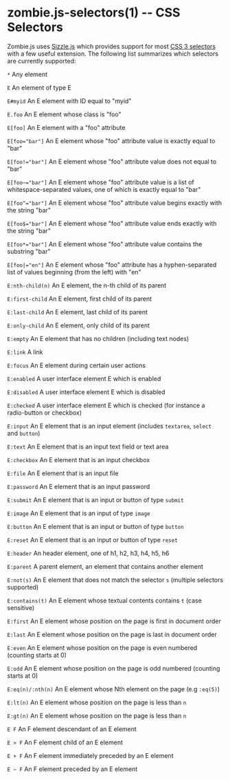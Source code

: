zombie.js-selectors(1) -- CSS Selectors
=======================================


Zombie.js uses [Sizzle.js](https://github.com/jeresig/sizzle/wiki) which
provides support for most [CSS 3
selectors](http://www.w3.org/TR/css3-selectors/) with a few useful
extension.  The following list summarizes which selectors are currently
supported:


`*` Any element

`E` An element of type E

`E#myid` An E element with ID equal to "myid"

`E.foo` An E element whose class is "foo"

`E[foo]` An E element with a "foo" attribute

`E[foo="bar"]` An E element whose "foo" attribute value is exactly equal to "bar"

`E[foo!="bar"]` An E element whose "foo" attribute value does not equal to "bar"

`E[foo~="bar"]` An E element whose "foo" attribute value is a list of whitespace-separated values, one of which is exactly equal to "bar"

`E[foo^="bar"]` An E element whose "foo" attribute value begins exactly with the string "bar"

`E[foo$="bar"]` An E element whose "foo" attribute value ends exactly with the string "bar"

`E[foo*="bar"]` An E element whose "foo" attribute value contains the substring "bar"

`E[foo|="en"]` An E element whose "foo" attribute has a hyphen-separated list of values beginning (from the left) with "en"

`E:nth-child(n)`  An E element, the n-th child of its parent

`E:first-child`  An E element, first child of its parent

`E:last-child`  An E element, last child of its parent

`E:only-child`  An E element, only child of its parent

`E:empty` An E element that has no children (including text nodes)

`E:link` A link

`E:focus` An E element during certain user actions

`E:enabled` A user interface element E which is enabled

`E:disabled` A user interface element E which is disabled

`E:checked` A user interface element E which is checked (for instance a radio-button or checkbox)

`E:input` An E element that is an input element (includes `textarea`, `select` and `button`)

`E:text` An E element that is an input text field or text area

`E:checkbox` An E element that is an input checkbox

`E:file` An E element that is an input file

`E:password` An E element that is an input password

`E:submit` An E element that is an input or button of type `submit`

`E:image` An E element that is an input of type `image`

`E:button` An E element that is an input or button of type `button`

`E:reset` An E element that is an input or button of type `reset`

`E:header` An header element, one of h1, h2, h3, h4, h5, h6

`E:parent` A parent element, an element that contains another element

`E:not(s)` An E element that does not match the selector `s` (multiple selectors supported)

`E:contains(t)` An E element whose textual contents contains `t` (case sensitive)

`E:first` An E element whose position on the page is first in document order

`E:last` An E element whose position on the page is last in document order

`E:even` An E element whose position on the page is even numbered (counting starts at 0)

`E:odd` An E element whose position on the page is odd numbered (counting starts at 0)

`E:eq(n)/:nth(n)` An E element whose Nth element on the page (e.g `:eq(5)`)

`E:lt(n)` An E element whose position on the page is less than `n`

`E:gt(n)` An E element whose position on the page is less than `n`

`E F` An F element descendant of an E element

`E > F` An F element child of an E element

`E + F` An F element immediately preceded by an E element

`E ~ F` An F element preceded by an E element

